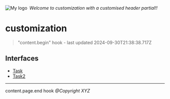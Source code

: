 <div style="display:flex; align-items:center;">
  <img alt="My logo" src="https://placehold.co/100x50" style="margin-right: .5em;" />
  <em>Welcome to customization with a customised header partial!!</em>
</div>

# customization

> "content.begin" hook - last updated 2024-09-30T21:38:38.717Z

## Interfaces

- [Task](Interface.Task.md)
- [Task2](Interface.Task2.md)

***
content.page.end hook *@Copyright XYZ*

